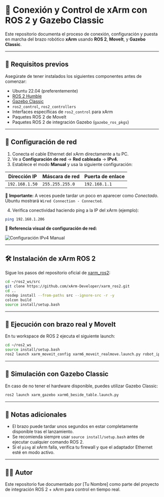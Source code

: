 # 🤖 Conexión y Control de xArm con ROS 2 y Gazebo Classic

Este repositorio documenta el proceso de conexión, configuración y puesta en marcha del brazo robótico **xArm** usando **ROS 2**, **MoveIt**, y **Gazebo Classic**.

---

## 🔧 Requisitos previos

Asegúrate de tener instalados los siguientes componentes antes de comenzar:

- Ubuntu 22.04 (preferentemente)
- [ROS 2 Humble](https://docs.ros.org/en/humble/Installation.html)
- [Gazebo Classic](http://gazebosim.org/tutorials?tut=install_ubuntu&ver=classic)
- `ros2_control`, `ros2_controllers`
- Interfaces específicas de `ros2_control` para xArm
- Paquetes ROS 2 de MoveIt
- Paquetes ROS 2 de integración Gazebo (`gazebo_ros_pkgs`)

---

## 🛜 Configuración de red

1. Conecta el cable Ethernet del xArm directamente a tu PC.
2. Ve a **Configuración de red** → **Red cableada** → **IPv4**.
3. Establece el modo **Manual** y usa la siguiente configuración:

| Dirección IP   | Máscara de red     | Puerta de enlace   |
|----------------|--------------------|---------------------|
| `192.168.1.50` | `255.255.255.0`    | `192.168.1.1`       |

🔁 **Importante:** A veces puede tardar un poco en aparecer como *Conectado*. Ubuntu mostrará `Wired Connection - Connected`.

4. Verifica conectividad haciendo ping a la IP del xArm (ejemplo):

```bash
ping 192.168.1.206
```

📸 **Referencia visual de configuración de red:**

![Configuración IPv4 Manual](./config-ipv4-xarm.png)

---

## 🛠️ Instalación de xArm ROS 2

Sigue los pasos del repositorio oficial de [xarm_ros2](https://github.com/xArm-Developer/xarm_ros2):

```bash
cd ~/ros2_ws/src
git clone https://github.com/xArm-Developer/xarm_ros2.git
cd ..
rosdep install --from-paths src --ignore-src -r -y
colcon build
source install/setup.bash
```

---

## 🚀 Ejecución con brazo real y MoveIt

En tu workspace de ROS 2 ejecuta el siguiente launch:

```bash
cd ~/ros2_ws
source install/setup.bash
ros2 launch xarm_moveit_config xarm6_moveit_realmove.launch.py robot_ip:=192.168.1.206
```

---

## 🧪 Simulación con Gazebo Classic

En caso de no tener el hardware disponible, puedes utilizar Gazebo Classic:

```bash
ros2 launch xarm_gazebo xarm6_beside_table.launch.py
```

---

## 📝 Notas adicionales

- El brazo puede tardar unos segundos en estar completamente disponible tras el lanzamiento.
- Se recomienda siempre usar `source install/setup.bash` antes de ejecutar cualquier comando ROS 2.
- Si el `ping` al xArm falla, verifica tu firewall y que el adaptador Ethernet esté en modo activo.

---

## 🧑‍💻 Autor

Este repositorio fue documentado por [Tu Nombre] como parte del proyecto de integración ROS 2 + xArm para control en tiempo real.
